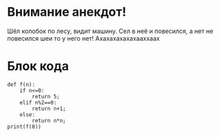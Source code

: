 # Внимание анекдот!
Шёл колобок по лесу, видит машину. Сел в неё и повесился, а нет не повесился шеи то у него нет!
Ахахахахахахааххаах
# Блок кода
	def f(n):
		if n<=0:
			return 5;
		elif n%2==0:
			return n+1; 
		else:
			return n*n;
	print(f(0))
	

